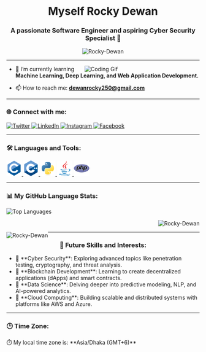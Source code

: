 <h1 align="center">Myself Rocky Dewan</h1>
<h3 align="center">A passionate Software Engineer and aspiring Cyber Security Specialist 🚀</h3>

<p align="center">
  <img src="https://komarev.com/ghpvc/?username=Rocky-Dewan&label=Profile%20views&color=0e75b6&style=flat" alt="Rocky-Dewan" />
</p>

---

<img src="https://media.giphy.com/media/K5kfQExKk731K/giphy.gif" width="300px" align="right" alt="Coding Gif">

- 🌱 I’m currently learning **Machine Learning, Deep Learning, and Web Application Development.**

- 📫 How to reach me: **dewanrocky250@gmail.com**

---

<h3 align="left">🌐 Connect with me:</h3>
<p align="left">
    <a href="https://twitter.com/Rocky_Dewan" target="_blank">
        <img align="center" src="https://raw.githubusercontent.com/rahuldkjain/github-profile-readme-generator/master/src/images/icons/Social/twitter.svg" alt="Twitter" height="30" width="40" />
    </a>
    <a href="https://www.linkedin.com/in/rockydewan250/" target="_blank">
        <img align="center" src="https://raw.githubusercontent.com/rahuldkjain/github-profile-readme-generator/master/src/images/icons/Social/linked-in-alt.svg" alt="LinkedIn" height="30" width="40" />
    </a>
    <a href="https://www.instagram.com/rock_._y" target="_blank">
        <img align="center" src="https://raw.githubusercontent.com/rahuldkjain/github-profile-readme-generator/master/src/images/icons/Social/instagram.svg" alt="Instagram" height="30" width="40" />
    </a>
    <a href="https://www.facebook.com/Dewan.Rocky.250.oil.of.vitriol" target="_blank">
        <img align="center" src="https://raw.githubusercontent.com/rahuldkjain/github-profile-readme-generator/master/src/images/icons/Social/facebook.svg" alt="Facebook" height="30" width="40" />
    </a>
</p>

---

<h3 align="left">🛠️ Languages and Tools:</h3>
<p align="left">
    <a href="https://www.cprogramming.com/" target="_blank">
        <img src="https://raw.githubusercontent.com/devicons/devicon/master/icons/c/c-original.svg" alt="C" width="40" height="40" />
    </a>
    <a href="https://isocpp.org/" target="_blank">
        <img src="https://raw.githubusercontent.com/devicons/devicon/master/icons/cplusplus/cplusplus-original.svg" alt="C++" width="40" height="40" />
    </a>
    <a href="https://www.python.org/" target="_blank">
        <img src="https://raw.githubusercontent.com/devicons/devicon/master/icons/python/python-original.svg" alt="Python" width="40" height="40" />
    </a>
    <a href="https://www.java.com/" target="_blank">
        <img src="https://raw.githubusercontent.com/devicons/devicon/master/icons/java/java-original.svg" alt="Java" width="40" height="40" />
    </a>
    <a href="https://www.php.net/" target="_blank">
        <img src="https://raw.githubusercontent.com/devicons/devicon/master/icons/php/php-original.svg" alt="PHP" width="40" height="40" />
    </a>
</p>

---

<h3 align="left">📊 My GitHub Language Stats:</h3>
<p align= "left">
    <img src="https://github-readme-stats.vercel.app/api/top-langs/?username=Rocky-Dewan&langs_count=8&layout=compact&theme=radical" alt="Top Languages" />
</p>
<p>&nbsp;<img align="right" src="https://github-readme-stats.vercel.app/api?username=Rocky-Dewan&show_icons=true&locale=en" alt="Rocky-Dewan" /></p>

<p><img align="left" src="https://github-readme-streak-stats.herokuapp.com/?user=Rocky-Dewan&" alt="Rocky-Dewan" /></p>


---

<h3 align="center">🚀 Future Skills and Interests:</h3>
<ul>
    <li>🌟 **Cyber Security**: Exploring advanced topics like penetration testing, cryptography, and threat analysis.</li>
    <li>🌟 **Blockchain Development**: Learning to create decentralized applications (dApps) and smart contracts.</li>
    <li>🌟 **Data Science**: Delving deeper into predictive modeling, NLP, and AI-powered analytics.</li>
    <li>🌟 **Cloud Computing**: Building scalable and distributed systems with platforms like AWS and Azure.</li>
</ul>

---

<h3 align="left">🕒 Time Zone:</h3>
<p align="left">⏱️ My local time zone is: **Asia/Dhaka (GMT+6)**</p>
